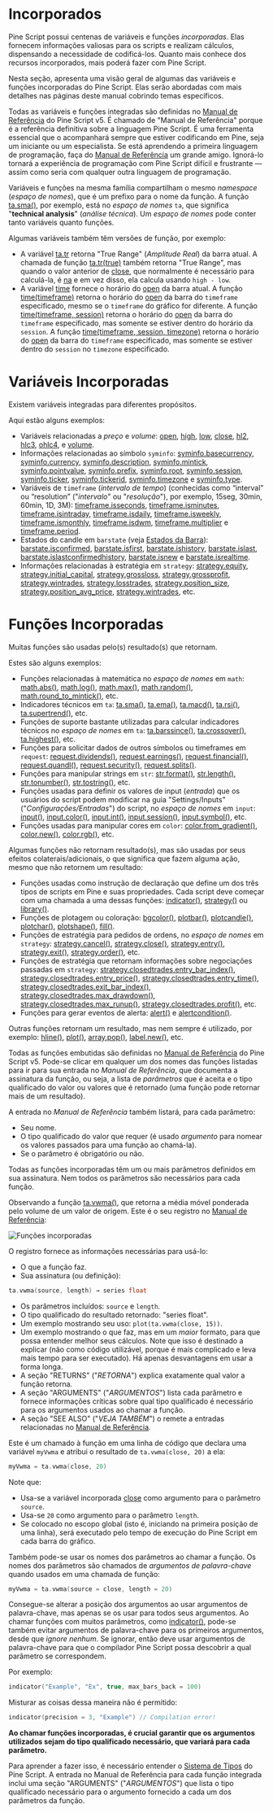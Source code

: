 
# Incorporados

Pine Script possui centenas de variáveis e funções _incorporadas_. Elas fornecem informações valiosas para os scripts e realizam cálculos, dispensando a necessidade de codificá-los. Quanto mais conhece dos recursos incorporados, mais poderá fazer com Pine Script.

Nesta seção, apresenta uma visão geral de algumas das variáveis e funções incorporadas do Pine Script. Elas serão abordadas com mais detalhes nas páginas deste manual cobrindo temas específicos.

Todas as variáveis e funções integradas são definidas no [Manual de Referência](https://br.tradingview.com/pine-script-reference/v5) do Pine Script v5. É chamado de "Manual de Referência" porque é a referência definitiva sobre a linguagem Pine Script. É uma ferramenta essencial que o acompanhará sempre que estiver codificando em Pine, seja um iniciante ou um especialista. Se está aprendendo a primeira linguagem de programação, faça do [Manual de Referência](https://br.tradingview.com/pine-script-reference/v5/) um grande amigo. Ignorá-lo tornará a experiência de programação com Pine Script difícil e frustrante — assim como seria com qualquer outra linguagem de programação.

Variáveis e funções na mesma família compartilham o mesmo _namespace_ (_espaço de nomes_), que é um prefixo para o nome da função. A função [ta.sma()](https://br.tradingview.com/pine-script-reference/v5/#fun_ta{dot}sma), por exemplo, está no _espaço de nomes_ `ta`, que significa "__technical analysis__" (_análise técnica_). Um _espaço de nomes_ pode conter tanto variáveis quanto funções.

Algumas variáveis também têm versões de função, por exemplo:

- A variável [ta.tr](https://br.tradingview.com/pine-script-reference/v5/#fun_ta{dot}tr) retorna "True Range" (_Amplitude Real_) da barra atual. A chamada de função [ta.tr(true)](https://br.tradingview.com/pine-script-reference/v5/#fun_ta{dot}tr) também retorna "True Range", mas quando o valor anterior de [close](https://br.tradingview.com/pine-script-reference/v5/#var_close), que normalmente é necessário para calculá-la, é [na](https://br.tradingview.com/pine-script-reference/v5/#var_na) e em vez disso, ela calcula usando `high - low`.
- A variável [time](https://br.tradingview.com/pine-script-reference/v5/#var_time) fornece o horário do [open](https://br.tradingview.com/pine-script-reference/v5/#var_open) da barra atual. A função [time(timeframe)](https://br.tradingview.com/pine-script-reference/v5/#fun_time) retorna o horário do [open](https://br.tradingview.com/pine-script-reference/v5/#var_open) da barra do `timeframe` especificado, mesmo se o `timeframe` do gráfico for diferente. A função [time(timeframe, session)](https://br.tradingview.com/pine-script-reference/v5/#fun_time) retorna o horário do [open](https://br.tradingview.com/pine-script-reference/v5/#var_open) da barra do `timeframe` especificado, mas somente se estiver dentro do horário da `session`. A função [time(timeframe, session, timezone)](https://br.tradingview.com/pine-script-reference/v5/#fun_time) retorna o horário do [open](https://br.tradingview.com/pine-script-reference/v5/#var_open) da barra do `timeframe` especificado, mas somente se estiver dentro do `session` no `timezone` especificado.


# Variáveis Incorporadas

Existem variáveis integradas para diferentes propósitos.

Aqui estão alguns exemplos:

- Variáveis relacionadas a _preço_ e _volume_:  [open](https://br.tradingview.com/pine-script-reference/v5/#var_open), [high](https://br.tradingview.com/pine-script-reference/v5/#var_high), [low](https://br.tradingview.com/pine-script-reference/v5/#var_low), [close](https://br.tradingview.com/pine-script-reference/v5/#var_close), [hl2](https://br.tradingview.com/pine-script-reference/v5/#var_hl2), [hlc3](https://br.tradingview.com/pine-script-reference/v5/#var_hlc3), [ohlc4](https://br.tradingview.com/pine-script-reference/v5/#var_ohlc4), e [volume](https://br.tradingview.com/pine-script-reference/v5/#var_volume).
- Informações relacionadas ao símbolo `syminfo`: [syminfo.basecurrency](https://br.tradingview.com/pine-script-reference/v5/#var_syminfo{dot}basecurrency), [syminfo.currency](https://br.tradingview.com/pine-script-reference/v5/#var_syminfo{dot}currency), [syminfo.description](https://br.tradingview.com/pine-script-reference/v5/#var_syminfo{dot}description), [syminfo.mintick](https://br.tradingview.com/pine-script-reference/v5/#var_syminfo{dot}mintick), [syminfo.pointvalue](https://br.tradingview.com/pine-script-reference/v5/#var_syminfo{dot}pointvalue), [syminfo.prefix](https://br.tradingview.com/pine-script-reference/v5/#var_syminfo{dot}prefix), [syminfo.root](https://br.tradingview.com/pine-script-reference/v5/#var_syminfo{dot}root), [syminfo.session](https://br.tradingview.com/pine-script-reference/v5/#var_syminfo{dot}session), [syminfo.ticker](https://br.tradingview.com/pine-script-reference/v5/#var_syminfo{dot}ticker), [syminfo.tickerid](https://br.tradingview.com/pine-script-reference/v5/#var_syminfo{dot}tickerid), [syminfo.timezone](https://br.tradingview.com/pine-script-reference/v5/#var_syminfo{dot}timezone) e [syminfo.type](https://br.tradingview.com/pine-script-reference/v5/#var_syminfo{dot}type).
- Variáveis de `timeframe` (_intervalo de tempo_) (conhecidas como “interval” ou “resolution” ("_intervalo_" ou "_resolução_"), por exemplo, 15seg, 30min, 60min, 1D, 3M): [timeframe.isseconds](https://br.tradingview.com/pine-script-reference/v5/#var_timeframe{dot}isseconds), [timeframe.isminutes](https://br.tradingview.com/pine-script-reference/v5/#var_timeframe{dot}isminutes), [timeframe.isintraday](https://br.tradingview.com/pine-script-reference/v5/#var_timeframe{dot}isintraday), [timeframe.isdaily](https://br.tradingview.com/pine-script-reference/v5/#var_timeframe{dot}isdaily), [timeframe.isweekly](https://br.tradingview.com/pine-script-reference/v5/#var_timeframe{dot}isweekly), [timeframe.ismonthly](https://br.tradingview.com/pine-script-reference/v5/#var_timeframe{dot}ismonthly), [timeframe.isdwm](https://br.tradingview.com/pine-script-reference/v5/#var_timeframe{dot}isdwm), [timeframe.multiplier](https://br.tradingview.com/pine-script-reference/v5/#var_timeframe{dot}multiplier) e [timeframe.period](https://br.tradingview.com/pine-script-reference/v5/#var_timeframe{dot}period).
- Estados do candle em `barstate` (veja [Estados da Barra](./000_bar_states.md)): [barstate.isconfirmed](https://br.tradingview.com/pine-script-reference/v5/#var_barstate{dot}isconfirmed), [barstate.isfirst](https://br.tradingview.com/pine-script-reference/v5/#var_barstate{dot}isfirst), [barstate.ishistory](https://br.tradingview.com/pine-script-reference/v5/#var_barstate{dot}ishistory), [barstate.islast](https://br.tradingview.com/pine-script-reference/v5/#var_barstate{dot}islast), [barstate.islastconfirmedhistory](https://br.tradingview.com/pine-script-reference/v5/#var_barstate{dot}islastconfirmedhistory), [barstate.isnew](https://br.tradingview.com/pine-script-reference/v5/#var_barstate{dot}isnew) e [barstate.isrealtime](https://br.tradingview.com/pine-script-reference/v5/#var_barstate{dot}isrealtime).
- Informações relacionadas à estratégia em `strategy`: [strategy.equity](https://br.tradingview.com/pine-script-reference/v5/#var_strategy{dot}equity), [strategy.initial_capital](https://br.tradingview.com/pine-script-reference/v5/#var_strategy{dot}initial_capital), [strategy.grossloss](https://br.tradingview.com/pine-script-reference/v5/#var_strategy{dot}grossloss), [strategy.grossprofit](https://br.tradingview.com/pine-script-reference/v5/#var_strategy{dot}grossprofit), [strategy.wintrades](https://br.tradingview.com/pine-script-reference/v5/#var_strategy{dot}wintrades), [strategy.losstrades](https://br.tradingview.com/pine-script-reference/v5/#var_strategy{dot}losstrades), [strategy.position_size](https://br.tradingview.com/pine-script-reference/v5/#var_strategy{dot}position_size), [strategy.position_avg_price](https://br.tradingview.com/pine-script-reference/v5/#var_strategy{dot}position_avg_price), [strategy.wintrades](https://br.tradingview.com/pine-script-reference/v5/#var_strategy{dot}wintrades), etc.


# Funções Incorporadas

Muitas funções são usadas pelo(s) resultado(s) que retornam.

Estes são alguns exemplos:

- Funções relacionadas à matemática no _espaço de nomes_ em `math`: [math.abs()](https://br.tradingview.com/pine-script-reference/v5/#fun_math{dot}abs), [math.log()](https://br.tradingview.com/pine-script-reference/v5/#fun_math{dot}log), [math.max()](https://br.tradingview.com/pine-script-reference/v5/#fun_math{dot}max), [math.random()](https://br.tradingview.com/pine-script-reference/v5/#fun_math{dot}random), [math.round_to_mintick()](https://br.tradingview.com/pine-script-reference/v5/#fun_math{dot}round_to_mintick), etc.
- Indicadores técnicos em `ta`: [ta.sma()](https://br.tradingview.com/pine-script-reference/v5/#fun_ta{dot}sma), [ta.ema()](https://br.tradingview.com/pine-script-reference/v5/#fun_ta{dot}ema), [ta.macd()](https://br.tradingview.com/pine-script-reference/v5/#fun_ta{dot}macd), [ta.rsi()](https://br.tradingview.com/pine-script-reference/v5/#fun_ta{dot}rsi), [ta.supertrend()](https://br.tradingview.com/pine-script-reference/v5/#fun_ta{dot}supertrend), etc.
- Funções de suporte bastante utilizadas para calcular indicadores técnicos no _espaço de nomes_ em `ta`: [ta.barssince()](https://br.tradingview.com/pine-script-reference/v5/#fun_ta{dot}barssince), [ta.crossover()](https://br.tradingview.com/pine-script-reference/v5/#fun_ta{dot}crossover), [ta.highest()](https://br.tradingview.com/pine-script-reference/v5/#fun_ta{dot}highest), etc.
- Funções para solicitar dados de outros símbolos ou timeframes em `request`: [request.dividends()](https://br.tradingview.com/pine-script-reference/v5/#fun_request{dot}dividends), [request.earnings()](https://br.tradingview.com/pine-script-reference/v5/#fun_request{dot}earnings), [request.financial()](https://br.tradingview.com/pine-script-reference/v5/#fun_request{dot}financial), [request.quandl()](https://br.tradingview.com/pine-script-reference/v5/#fun_request{dot}quandl), [request.security()](https://br.tradingview.com/pine-script-reference/v5/#fun_request{dot}security), [request.splits()](https://br.tradingview.com/pine-script-reference/v5/#fun_request{dot}splits).
- Funções para manipular strings em `str`: [str.format()](https://br.tradingview.com/pine-script-reference/v5/#fun_str{dot}format), [str.length()](https://br.tradingview.com/pine-script-reference/v5/#fun_str{dot}length), [str.tonumber()](https://br.tradingview.com/pine-script-reference/v5/#fun_str{dot}tonumber), [str.tostring()](https://br.tradingview.com/pine-script-reference/v5/#fun_str{dot}tostring), etc.
- Funções usadas para definir os valores de input (_entrada_) que os usuários do script podem modificar na guia "Settings/Inputs" ("_Configurações/Entradas_") do script, no _espaço de nomes_ em `input`: [input()](https://br.tradingview.com/pine-script-reference/v5/#fun_input), [input.color()](https://br.tradingview.com/pine-script-reference/v5/#fun_input{dot}color), [input.int()](https://br.tradingview.com/pine-script-reference/v5/#fun_input{dot}int), [input.session()](https://br.tradingview.com/pine-script-reference/v5/#fun_input{dot}session), [input.symbol()](https://br.tradingview.com/pine-script-reference/v5/#fun_input{dot}symbol), etc.
- Funções usadas para manipular cores em `color`: [color.from_gradient()](https://br.tradingview.com/pine-script-reference/v5/#fun_color{dot}from_gradient), [color.new()](https://br.tradingview.com/pine-script-reference/v5/#fun_color{dot}new), [color.rgb()](https://br.tradingview.com/pine-script-reference/v5/#fun_color{dot}rgb), etc.

Algumas funções não retornam resultado(s), mas são usadas por seus efeitos colaterais/adicionais, o que significa que fazem alguma ação, mesmo que não retornem um resultado:

- Funções usadas como instrução de declaração que define um dos três tipos de scripts em Pine e suas propriedades. Cada script deve começar com uma chamada a uma dessas funções: [indicator()](https://br.tradingview.com/pine-script-reference/v5/#fun_indicator), [strategy()](https://br.tradingview.com/pine-script-reference/v5/#fun_strategy) ou [library()](https://br.tradingview.com/pine-script-reference/v5/#fun_library).
- Funções de plotagem ou coloração: [bgcolor()](https://br.tradingview.com/pine-script-reference/v5/#fun_bgcolor), [plotbar()](https://br.tradingview.com/pine-script-reference/v5/#fun_plotbar), [plotcandle()](https://br.tradingview.com/pine-script-reference/v5/#fun_plotcandle), [plotchar()](https://br.tradingview.com/pine-script-reference/v5/#fun_plotchar), [plotshape()](https://br.tradingview.com/pine-script-reference/v5/#fun_plotshape), [fill()](https://br.tradingview.com/pine-script-reference/v5/#fun_fill).
- Funções de estratégia para pedidos de ordens, no _espaço de nomes_ em `strategy`: [strategy.cancel()](https://br.tradingview.com/pine-script-reference/v5/#fun_strategy{dot}cancel), [strategy.close()](https://br.tradingview.com/pine-script-reference/v5/#fun_strategy{dot}close), [strategy.entry()](https://br.tradingview.com/pine-script-reference/v5/#fun_strategy{dot}entry), [strategy.exit()](https://br.tradingview.com/pine-script-reference/v5/#fun_strategy{dot}exit), [strategy.order()](https://br.tradingview.com/pine-script-reference/v5/#fun_strategy{dot}order), etc.
- Funções de estratégia que retornam informações sobre negociações passadas em `strategy`: [strategy.closedtrades.entry_bar_index()](https://br.tradingview.com/pine-script-reference/v5/#fun_strategy{dot}closedtrades{dot}entry_bar_index), [strategy.closedtrades.entry_price()](https://br.tradingview.com/pine-script-reference/v5/#fun_strategy{dot}closedtrades{dot}entry_price), [strategy.closedtrades.entry_time()](https://br.tradingview.com/pine-script-reference/v5/#fun_strategy{dot}closedtrades{dot}entry_time), [strategy.closedtrades.exit_bar_index()](https://br.tradingview.com/pine-script-reference/v5/#fun_strategy{dot}closedtrades{dot}exit_bar_index), [strategy.closedtrades.max_drawdown()](https://br.tradingview.com/pine-script-reference/v5/#fun_strategy{dot}closedtrades{dot}max_drawdown), [strategy.closedtrades.max_runup()](https://br.tradingview.com/pine-script-reference/v5/#fun_strategy{dot}closedtrades{dot}max_runup), [strategy.closedtrades.profit()](https://br.tradingview.com/pine-script-reference/v5/#fun_strategy{dot}closedtrades{dot}profit), etc.
- Funções para gerar eventos de alerta: [alert()](https://br.tradingview.com/pine-script-reference/v5/#fun_alert) e [alertcondition()](https://br.tradingview.com/pine-script-reference/v5/#fun_alertcondition).

Outras funções retornam um resultado, mas nem sempre é utilizado, por exemplo: [hline()](https://br.tradingview.com/pine-script-reference/v5/#fun_hline), [plot()](https://br.tradingview.com/pine-script-reference/v5/#fun_plot), [array.pop()](https://br.tradingview.com/pine-script-reference/v5/#fun_array{dot}pop), [label.new()](https://br.tradingview.com/pine-script-reference/v5/#fun_label{dot}new), etc.

Todas as funções embutidas são definidas no [Manual de Referência](https://br.tradingview.com/pine-script-reference/v5) do Pine Script v5. Pode-se clicar em qualquer um dos nomes das funções listadas para ir para sua entrada no _Manual de Referência_, que documenta a assinatura da função, ou seja, a lista de _parâmetros_ que é aceita e o tipo qualificado do valor ou valores que é retornado (uma função pode retornar mais de um resultado).

A entrada no _Manual de Referência_ também listará, para cada parâmetro:

- Seu nome.
- O tipo qualificado do valor que requer (é usado _argumento_ para nomear os valores passados para uma função ao chamá-la).
- Se o parâmetro é obrigatório ou não.

Todas as funções incorporadas têm um ou mais parâmetros definidos em sua assinatura. Nem todos os parâmetros são necessários para cada função.

Observando a função [ta.vwma()](https://br.tradingview.com/pine-script-reference/v5/#fun_ta{dot}vwma), que retorna a média móvel ponderada pelo volume de um valor de origem. Este é o seu registro no [Manual de Referência](https://br.tradingview.com/pine-script-reference/v5):

![Funções incorporadas](./imgs/BuiltIns-BuiltInFunctions.png)

O registro fornece as informações necessárias para usá-lo:

- O que a função faz.
- Sua assinatura (ou definição):
```c
ta.vwma(source, length) → series float
```
- Os parâmetros incluídos: `source` e `length`.
- O tipo qualificado do resultado retornado: "series float".
- Um exemplo mostrando seu uso: `plot(ta.vwma(close, 15))`.
- Um exemplo mostrando o que faz, mas em um _maior_ formato, para que possa entender melhor seus cálculos. Note que isso é destinado a explicar (não como código utilizável, porque é mais complicado e leva mais tempo para ser executado). Há apenas desvantagens em usar a forma longa.
- A seção "RETURNS" ("_RETORNA_") explica exatamente qual valor a função retorna.
- A seção "ARGUMENTS" ("_ARGUMENTOS_") lista cada parâmetro e fornece informações críticas sobre qual tipo qualificado é necessário para os argumentos usados ao chamar a função.
- A seção "SEE ALSO" ("_VEJA TAMBÉM_") o remete a entradas relacionadas no [Manual de Referência](https://br.tradingview.com/pine-script-reference/v5).

Este é um chamado à função em uma linha de código que declara uma variável `myVwma` e atribui o resultado de `ta.vwma(close, 20)` a ela:

```c
myVwma = ta.vwma(close, 20)
```

Note que:

- Usa-se a variável incorporada [close](https://br.tradingview.com/pine-script-reference/v5/#var_close) como argumento para o parâmetro `source`.
- Usa-se `20` como argumento para o parâmetro `length`.
- Se colocado no escopo global (isto é, iniciando na primeira posição de uma linha), será executado pelo tempo de execução do Pine Script em cada barra do gráfico.

Também pode-se usar os nomes dos parâmetros ao chamar a função. Os nomes dos parâmetros são chamados de _argumentos de palavra-chave_ quando usados em uma chamada de função:

```c
myVwma = ta.vwma(source = close, length = 20)
```

Consegue-se alterar a posição dos argumentos ao usar argumentos de palavra-chave, mas apenas se os usar para todos seus argumentos. Ao chamar funções com muitos parâmetros, como [indicator()](https://br.tradingview.com/pine-script-reference/v5/#fun_indicator), pode-se também evitar argumentos de palavra-chave para os primeiros argumentos, desde que _ignore nenhum_. Se ignorar, então deve usar argumentos de palavra-chave para que o compilador Pine Script possa descobrir a qual parâmetro se correspondem.

Por exemplo:

```c
indicator("Example", "Ex", true, max_bars_back = 100)
```

Misturar as coisas dessa maneira não é permitido:

```c
indicator(precision = 3, "Example") // Compilation error!
```

__Ao chamar funções incorporadas, é crucial garantir que os argumentos utilizados sejam do tipo qualificado necessário, que variará para cada parâmetro.__

Para aprender a fazer isso, é necessário entender o [Sistema de Tipos](./04_09_tipagem_do_sistema.md) do Pine Script. A entrada no Manual de Referência para cada função integrada inclui uma seção "ARGUMENTS" ("_ARGUMENTOS_") que lista o tipo qualificado necessário para o argumento fornecido a cada um dos parâmetros da função.

